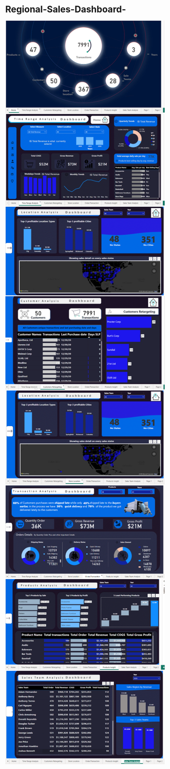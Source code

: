 # Regional-Sales-Dashboard-
<img src="Regional Sales Dashboard 1.png">
<img src="Regional Sales Dashboard 2.png">
<img src="Regional Sales Dashboard 3.png">
<img src="Regional Sales Dashboard 4.png">
<img src="Regional Sales Dashboard 5.png">
<img src="Regional Sales Dashboard 6.png">
<img src="Regional Sales Dashboard 7.png">
<img src="Regional Sales Dashboard 8.png">
